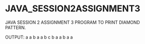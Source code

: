 # JAVA_SESSION2ASSIGNMENT3
JAVA SESSION 2 ASSIGNMENT 3
PROGRAM TO PRINT DIAMOND PATTERN.

OUTPUT:
        a
      a b a
    a b c b a
      a b a
        a
